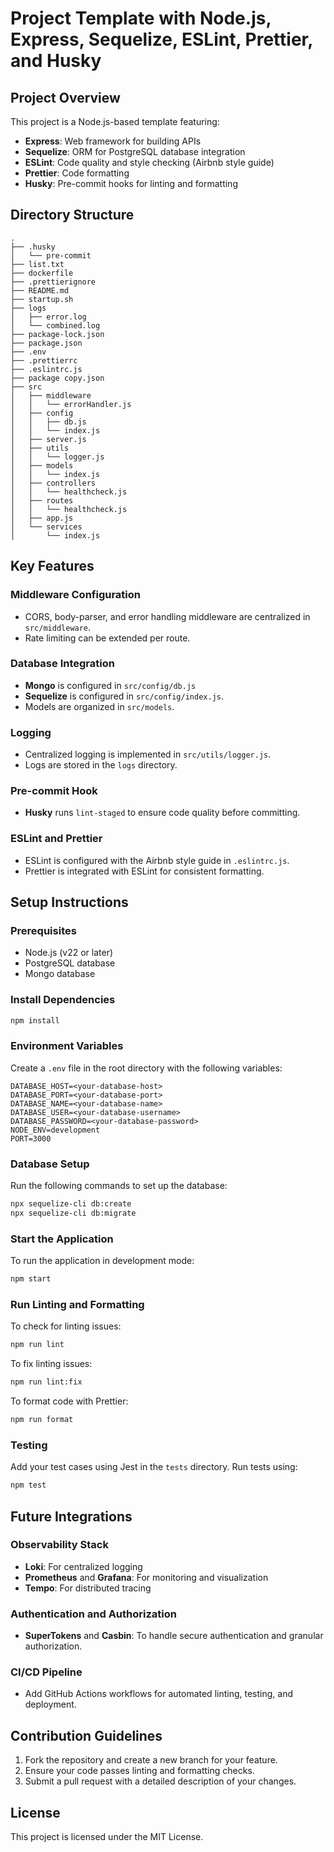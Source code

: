 # Project Template with Node.js, Express, Sequelize, ESLint, Prettier, and Husky

## Project Overview
This project is a Node.js-based template featuring:
- **Express**: Web framework for building APIs
- **Sequelize**: ORM for PostgreSQL database integration
- **ESLint**: Code quality and style checking (Airbnb style guide)
- **Prettier**: Code formatting
- **Husky**: Pre-commit hooks for linting and formatting

## Directory Structure
```plaintext
.
├── .husky
│   └── pre-commit
├── list.txt
├── dockerfile
├── .prettierignore
├── README.md
├── startup.sh
├── logs
│   ├── error.log
│   └── combined.log
├── package-lock.json
├── package.json
├── .env
├── .prettierrc
├── .eslintrc.js
├── package copy.json
├── src
│   ├── middleware
│   │   └── errorHandler.js
│   ├── config
│   │   ├── db.js
│   │   └── index.js
│   ├── server.js
│   ├── utils
│   │   └── logger.js
│   ├── models
│   │   └── index.js
│   ├── controllers
│   │   └── healthcheck.js
│   ├── routes
│   │   └── healthcheck.js
│   ├── app.js
│   └── services
│       └── index.js
```

## Key Features
### Middleware Configuration
- CORS, body-parser, and error handling middleware are centralized in `src/middleware`.
- Rate limiting can be extended per route.

### Database Integration
- **Mongo** is configured in `src/config/db.js`
- **Sequelize** is configured in `src/config/index.js`.
- Models are organized in `src/models`.

### Logging
- Centralized logging is implemented in `src/utils/logger.js`.
- Logs are stored in the `logs` directory.

### Pre-commit Hook
- **Husky** runs `lint-staged` to ensure code quality before committing.

### ESLint and Prettier
- ESLint is configured with the Airbnb style guide in `.eslintrc.js`.
- Prettier is integrated with ESLint for consistent formatting.

## Setup Instructions

### Prerequisites
- Node.js (v22 or later)
- PostgreSQL database
- Mongo database

### Install Dependencies
```bash
npm install
```

### Environment Variables
Create a `.env` file in the root directory with the following variables:
```plaintext
DATABASE_HOST=<your-database-host>
DATABASE_PORT=<your-database-port>
DATABASE_NAME=<your-database-name>
DATABASE_USER=<your-database-username>
DATABASE_PASSWORD=<your-database-password>
NODE_ENV=development
PORT=3000
```

### Database Setup
Run the following commands to set up the database:
```bash
npx sequelize-cli db:create
npx sequelize-cli db:migrate
```

### Start the Application
To run the application in development mode:
```bash
npm start
```

### Run Linting and Formatting
To check for linting issues:
```bash
npm run lint
```
To fix linting issues:
```bash
npm run lint:fix
```
To format code with Prettier:
```bash
npm run format
```

### Testing
Add your test cases using Jest in the `tests` directory.
Run tests using:
```bash
npm test
```

## Future Integrations
### Observability Stack
- **Loki**: For centralized logging
- **Prometheus** and **Grafana**: For monitoring and visualization
- **Tempo**: For distributed tracing

### Authentication and Authorization
- **SuperTokens** and **Casbin**: To handle secure authentication and granular authorization.

### CI/CD Pipeline
- Add GitHub Actions workflows for automated linting, testing, and deployment.

## Contribution Guidelines
1. Fork the repository and create a new branch for your feature.
2. Ensure your code passes linting and formatting checks.
3. Submit a pull request with a detailed description of your changes.

## License
This project is licensed under the MIT License.

